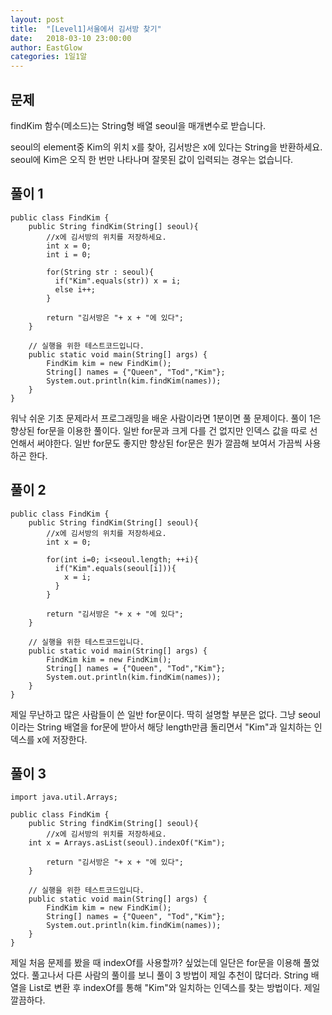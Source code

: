 ```yaml
---
layout: post
title:  "[Level1]서울에서 김서방 찾기"
date:   2018-03-10 23:00:00
author: EastGlow
categories: 1일1알
---
```

## 문제

findKim 함수(메소드)는 String형 배열 seoul을 매개변수로 받습니다.

seoul의 element중 Kim의 위치 x를 찾아, 김서방은 x에 있다는 String을 반환하세요.
seoul에 Kim은 오직 한 번만 나타나며 잘못된 값이 입력되는 경우는 없습니다.


## 풀이 1
~~~
public class FindKim {
	public String findKim(String[] seoul){
		//x에 김서방의 위치를 저장하세요.
		int x = 0;
		int i = 0;
    
        for(String str : seoul){
          if("Kim".equals(str)) x = i;
          else i++;
        }   
		
		return "김서방은 "+ x + "에 있다";
	}
	
	// 실행을 위한 테스트코드입니다.
	public static void main(String[] args) {
		FindKim kim = new FindKim();
		String[] names = {"Queen", "Tod","Kim"};
		System.out.println(kim.findKim(names));
	}
}
~~~
워낙 쉬운 기초 문제라서 프로그래밍을 배운 사람이라면 1분이면 풀 문제이다. 풀이 1은 향상된 for문을 이용한 풀이다. 일반 for문과 크게 다를 건 없지만 인덱스 값을 따로 선언해서 써야한다. 일반 for문도 좋지만 향상된 for문은 뭔가 깔끔해 보여서 가끔씩 사용하곤 한다.

## 풀이 2
~~~
public class FindKim {
	public String findKim(String[] seoul){
		//x에 김서방의 위치를 저장하세요.
		int x = 0;
    
        for(int i=0; i<seoul.length; ++i){
          if("Kim".equals(seoul[i])){
            x = i;
          }
        }   
    
		return "김서방은 "+ x + "에 있다";
	}
	
	// 실행을 위한 테스트코드입니다.
	public static void main(String[] args) {
		FindKim kim = new FindKim();
		String[] names = {"Queen", "Tod","Kim"};
		System.out.println(kim.findKim(names));
	}
}
~~~
제일 무난하고 많은 사람들이 쓴 일반 for문이다. 딱히 설명할 부분은 없다. 그냥 seoul이라는 String 배열을 for문에 받아서 해당 length만큼 돌리면서 "Kim"과 일치하는 인덱스를 x에 저장한다.

## 풀이 3
~~~
import java.util.Arrays;

public class FindKim {
	public String findKim(String[] seoul){
		//x에 김서방의 위치를 저장하세요.
    int x = Arrays.asList(seoul).indexOf("Kim");
    
		return "김서방은 "+ x + "에 있다";
	}
	
	// 실행을 위한 테스트코드입니다.
	public static void main(String[] args) {
		FindKim kim = new FindKim();
		String[] names = {"Queen", "Tod","Kim"};
		System.out.println(kim.findKim(names));
	}
}
~~~
제일 처음 문제를 봤을 때 indexOf를 사용할까? 싶었는데 일단은 for문을 이용해 풀었었다. 풀고나서 다른 사람의 풀이를 보니 풀이 3 방법이 제일 추천이 많더라. String 배열을 List로 변환 후 indexOf를 통해 "Kim"와 일치하는 인덱스를 찾는 방법이다. 제일 깔끔하다.
